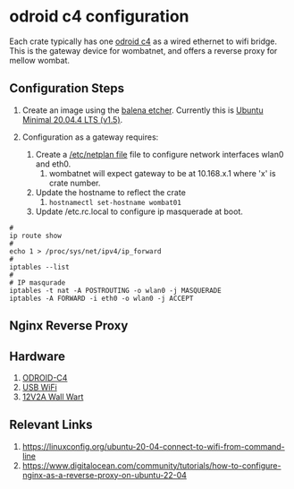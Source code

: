 # odroid c4 configuration
Each crate typically has one [odroid c4](https://www.hardkernel.com/shop/odroid-c4/) as a wired ethernet to wifi bridge.  This is the gateway device for wombatnet, and offers a reverse proxy for mellow wombat.

## Configuration Steps
1. Create an image using the [balena etcher](https://github.com/balena-io/etcher).  Currently this is [Ubuntu Minimal 20.04.4 LTS (v1.5)](https://wiki.odroid.com/odroid-c4/os_images/ubuntu/minimal/20220228).

1. Configuration as a gateway requires:
    1.  Create a [/etc/netplan file](https://github.com/guycole/mellow-wombat/blob/main/infra/50-cloud-init.yaml) file to configure network interfaces wlan0 and eth0.
        1. wombatnet will expect gateway to be at 10.168.x.1 where 'x' is crate number.
    1.  Update the hostname to reflect the crate
        1.  ```hostnamectl set-hostname wombat01```
    1.  Update /etc.rc.local to configure ip masquerade at boot.
```
#
ip route show
#
echo 1 > /proc/sys/net/ipv4/ip_forward
#
iptables --list
#
# IP masqurade 
iptables -t nat -A POSTROUTING -o wlan0 -j MASQUERADE
iptables -A FORWARD -i eth0 -o wlan0 -j ACCEPT
```        

## Nginx Reverse Proxy

## Hardware
1. [ODROID-C4](https://www.hardkernel.com/shop/odroid-c4/)
1. [USB WiFi](https://www.hardkernel.com/shop/wifi-module-5bk/)
1. [12V2A Wall Wart](https://www.hardkernel.com/shop/12v-2a-power-supply-us-plug/)

## Relevant Links
1. https://linuxconfig.org/ubuntu-20-04-connect-to-wifi-from-command-line
1. https://www.digitalocean.com/community/tutorials/how-to-configure-nginx-as-a-reverse-proxy-on-ubuntu-22-04

